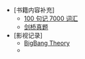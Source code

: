 * [书籍内容补充]
  * [100 句记 7000 词汇](ielts/100Sentence)
  * [剑桥真题](ielts/CambridgeExam)
* [影视记录]
  * [BigBang Theory](ielts/BigBangTheory)
  * 